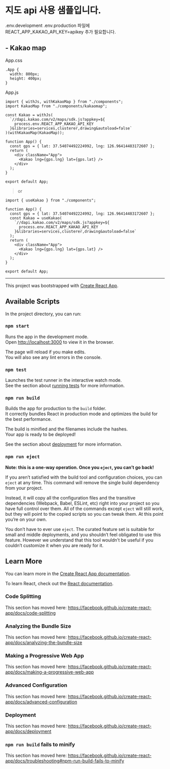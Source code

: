 # 지도 api 사용 샘플입니다.

.env.development .env.production 파일에 REACT_APP_KAKAO_API_KEY=apikey 추가 필요합니다.

## - Kakao map

App.css

    .App {
      width: 800px;
      height: 400px;
    }

App.js

    import { withJs, withKakaoMap } from "./components";
    import KakaoMap from "./components/kakaomap";

    const Kakao = withJs(
      `//dapi.kakao.com/v2/maps/sdk.js?appkey=${
        process.env.REACT_APP_KAKAO_API_KEY
      }&libraries=services,clusterer,drawing&autoload=false`
    )(withKakaoMap(KakaoMap));

    function App() {
      const gps = { lat: 37.54074492224992, lng: 126.96414483172607 };
      return (
        <div className="App">
          <Kakao lng={gps.lng} lat={gps.lat} />
        </div>
      );
    }

    export default App;

> or

    import { useKakao } from "./components";

    function App() {
      const gps = { lat: 37.54074492224992, lng: 126.96414483172607 };
      const Kakao = useKakao(
        `//dapi.kakao.com/v2/maps/sdk.js?appkey=${
          process.env.REACT_APP_KAKAO_API_KEY
        }&libraries=services,clusterer,drawing&autoload=false`
      );
      return (
        <div className="App">
          <Kakao lng={gps.lng} lat={gps.lat} />
        </div>
      );
    }

    export default App;

---

This project was bootstrapped with [Create React App](https://github.com/facebook/create-react-app).

## Available Scripts

In the project directory, you can run:

### `npm start`

Runs the app in the development mode.<br>
Open [http://localhost:3000](http://localhost:3000) to view it in the browser.

The page will reload if you make edits.<br>
You will also see any lint errors in the console.

### `npm test`

Launches the test runner in the interactive watch mode.<br>
See the section about [running tests](https://facebook.github.io/create-react-app/docs/running-tests) for more information.

### `npm run build`

Builds the app for production to the `build` folder.<br>
It correctly bundles React in production mode and optimizes the build for the best performance.

The build is minified and the filenames include the hashes.<br>
Your app is ready to be deployed!

See the section about [deployment](https://facebook.github.io/create-react-app/docs/deployment) for more information.

### `npm run eject`

**Note: this is a one-way operation. Once you `eject`, you can’t go back!**

If you aren’t satisfied with the build tool and configuration choices, you can `eject` at any time. This command will remove the single build dependency from your project.

Instead, it will copy all the configuration files and the transitive dependencies (Webpack, Babel, ESLint, etc) right into your project so you have full control over them. All of the commands except `eject` will still work, but they will point to the copied scripts so you can tweak them. At this point you’re on your own.

You don’t have to ever use `eject`. The curated feature set is suitable for small and middle deployments, and you shouldn’t feel obligated to use this feature. However we understand that this tool wouldn’t be useful if you couldn’t customize it when you are ready for it.

## Learn More

You can learn more in the [Create React App documentation](https://facebook.github.io/create-react-app/docs/getting-started).

To learn React, check out the [React documentation](https://reactjs.org/).

### Code Splitting

This section has moved here: https://facebook.github.io/create-react-app/docs/code-splitting

### Analyzing the Bundle Size

This section has moved here: https://facebook.github.io/create-react-app/docs/analyzing-the-bundle-size

### Making a Progressive Web App

This section has moved here: https://facebook.github.io/create-react-app/docs/making-a-progressive-web-app

### Advanced Configuration

This section has moved here: https://facebook.github.io/create-react-app/docs/advanced-configuration

### Deployment

This section has moved here: https://facebook.github.io/create-react-app/docs/deployment

### `npm run build` fails to minify

This section has moved here: https://facebook.github.io/create-react-app/docs/troubleshooting#npm-run-build-fails-to-minify
